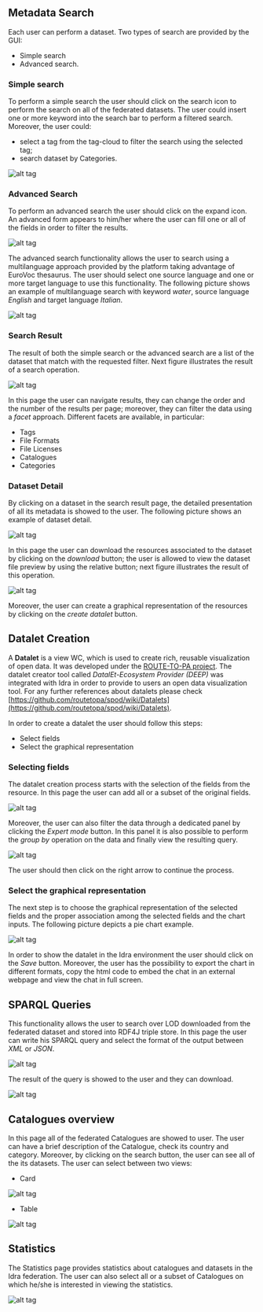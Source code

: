 ## Metadata Search

Each user can perform a dataset. Two types of search are provided by the GUI:

-   Simple search
-   Advanced search.

### Simple search

To perform a simple search the user should click on the search icon to perform
the search on all of the federated datasets. The user could insert one or more
keyword into the search bar to perform a filtered search. Moreover, the user
could:

-   select a tag from the tag-cloud to filter the search using the selected tag;
-   search dataset by Categories.

![alt tag](userhomepageNew.png "Idra Portal Home")

### Advanced Search

To perform an advanced search the user should click on the expand icon. An
advanced form appears to him/her where the user can fill one or all of the
fields in order to filter the results.

![alt tag](advancedNew.png "Idra Portal Advanced Form")

The advanced search functionality allows the user to search using a
multilanguage approach provided by the platform taking advantage of EuroVoc
thesaurus. The user should select one source language and one or more target
language to use this functionality. The following picture shows an example of
multilanguage search with keyword _water_, source language _English_ and target
language _Italian_.

![alt tag](eurovocWater.png "Multilanguage")

### Search Result

The result of both the simple search or the advanced search are a list of the
dataset that match with the requested filter. Next figure illustrates the result
of a search operation.

![alt tag](searchresultNew.png "Search Result")

In this page the user can navigate results, they can change the order and the
number of the results per page; moreover, they can filter the data using a
_facet_ approach. Different facets are available, in particular:

-   Tags
-   File Formats
-   File Licenses
-   Catalogues
-   Categories

### Dataset Detail

By clicking on a dataset in the search result page, the detailed presentation of
all its metadata is showed to the user. The following picture shows an example
of dataset detail.

![alt tag](datasetDetailnew.png "Dataset Detail")

In this page the user can download the resources associated to the dataset by
clicking on the _download_ button; the user is allowed to view the dataset file 
preview by using the relative button; next figure illustrates the result of 
this operation.

![alt tag](preview.png "Dataset Preview")

Moreover, the user can create a graphical representation of the resources by 
clicking on the _create datalet_ button.

## Datalet Creation

A **Datalet** is a view WC, which is used to create rich, reusable visualization
of open data. It was developed under the
[ROUTE-TO-PA project](http://routetopa.eu/). The datalet creator tool called
_DatalEt-Ecosystem Provider (DEEP)_ was integrated with Idra in order to provide
to users an open data visualization tool. For any further references about
datalets please check
[https://github.com/routetopa/spod/wiki/Datalets](https://github.com/routetopa/spod/wiki/Datalets).

In order to create a datalet the user should follow this steps:

-   Select fields
-   Select the graphical representation

### Selecting fields

The datalet creation process starts with the selection of the fields from the
resource. In this page the user can add all or a subset of the original fields.

![alt tag](dataletFieldNew.png "Dataset Detail")

Moreover, the user can also filter the data through a dedicated panel by clicking
the _Expert mode_ button.
In this panel it is also possible to perform the _group by_ operation on the data 
and finally view the resulting query.

![alt tag](filter.png "Filter panel")

The user should then click on the right arrow to continue the process.

### Select the graphical representation

The next step is to choose the graphical representation of the selected fields
and the proper association among the selected fields and the chart inputs. The
following picture depicts a pie chart example.

![alt tag](datalet1new.png "Dataset Detail")

In order to show the datalet in the Idra environment the user should click on
the _Save_ button. Moreover, the user has the possibility to export the chart in 
different formats, copy the html code to embed the chat in an external webpage 
and view the chat in full screen.

## SPARQL Queries

This functionality allows the user to search over LOD downloaded from the
federated dataset and stored into RDF4J triple store. In this page the user can
write his SPARQL query and select the format of the output between _XML_ or
_JSON_.

![alt tag](sparqlNew.png "SPARQL Query")

The result of the query is showed to the user and they can download.

![alt tag](sparqlresultNew.png "SPARQL Result")

## Catalogues overview

In this page all of the federated Catalogues are showed to user. The user can
have a brief description of the Catalogue, check its country and category.
Moreover, by clicking on the search button, the user can see all of the its
datasets. The user can select between two views:

-   Card

![alt tag](viewnodesNew.png "Catalogues")

-   Table

![alt tag](viewnodes1New.png "Catalogues")

## Statistics

The Statistics page provides statistics about catalogues and datasets in the Idra federation.
The user can also select all or a subset of Catalogues on which he/she is interested in viewing 
the statistics.

![alt tag](statistics.png "Statistics")
